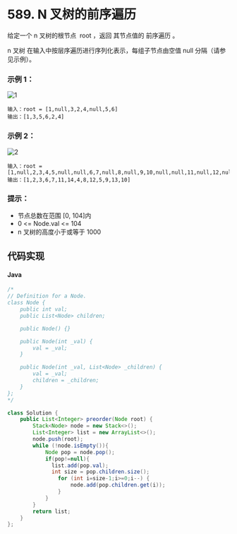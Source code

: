 # 589. N 叉树的前序遍历

给定一个 n 叉树的根节点  root ，返回 其节点值的 前序遍历 。

n 叉树 在输入中按层序遍历进行序列化表示，每组子节点由空值 null 分隔（请参见示例）。


### 示例 1：
![1](https://assets.leetcode.com/uploads/2018/10/12/narytreeexample.png)
```
输入：root = [1,null,3,2,4,null,5,6]
输出：[1,3,5,6,2,4]
```
### 示例 2：
![2](https://assets.leetcode.com/uploads/2019/11/08/sample_4_964.png)
```
输入：root = [1,null,2,3,4,5,null,null,6,7,null,8,null,9,10,null,null,11,null,12,null,13,null,null,14]
输出：[1,2,3,6,7,11,14,4,8,12,5,9,13,10]
```


### 提示：

 - 节点总数在范围 [0, 104]内
 - 0 <= Node.val <= 104
 - n 叉树的高度小于或等于 1000




## 代码实现
#### Java
```Java
/*
// Definition for a Node.
class Node {
    public int val;
    public List<Node> children;

    public Node() {}

    public Node(int _val) {
        val = _val;
    }

    public Node(int _val, List<Node> _children) {
        val = _val;
        children = _children;
    }
};
*/

class Solution {
    public List<Integer> preorder(Node root) {
        Stack<Node> node = new Stack<>();
        List<Integer> list = new ArrayList<>();
        node.push(root);
        while (!node.isEmpty()){
            Node pop = node.pop();
            if(pop!=null){
              list.add(pop.val);
              int size = pop.children.size();
                for (int i=size-1;i>=0;i--) {
                    node.add(pop.children.get(i));
                }  
            }
        }
        return list;
    }
};
```